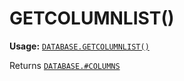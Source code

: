 # GETCOLUMNLIST()
**Usage:** [`DATABASE.GETCOLUMNLIST()`](https://github.com/NeedleChat/NeedleDB/blob/docs/docs/DATABASE.md)

Returns [`DATABASE.#COLUMNS`](https://github.com/NeedleChat/NeedleDB/blob/docs/docs/DATABASE/properties/%23COLUMNS.md)
